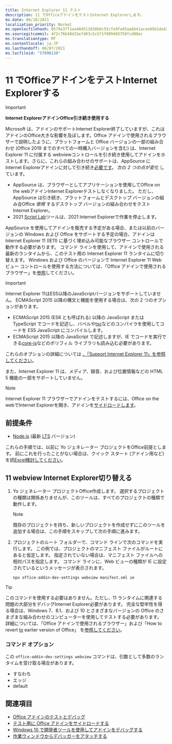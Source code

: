 ```yaml
---
title: Internet Explorer 11 テスト
description: 11 でOfficeアドインをテストInternet Explorerします。
ms.date: 06/18/2021
localization_priority: Normal
ms.openlocfilehash: 8579a37f1ea48d511010b8c55cfe9fad5aa6b41acee85b1da426e25083287655
ms.sourcegitcommit: 4f2c76b48d15e7d03c5c5f1f809493758fcd88ec
ms.translationtype: MT
ms.contentlocale: ja-JP
ms.lasthandoff: 08/07/2021
ms.locfileid: "57090130"
---
```

# <a name="test-your-office-add-in-on-internet-explorer-11"></a>11 でOfficeアドインをテストInternet Explorerする

> [!IMPORTANT]
> **Internet ExplorerアドインOffice引き続き使用する**
>
> Microsoft は、アドインのサポートInternet Explorer終了していますが、これはアドインのOffice大きな影響を及ぼします。Office アドインで使用されるブラウザーで説明したように、プラットフォームと Office バージョンの一部の組み合わせ (Office 2019 までのすべての一時購入バージョンを含む) は、Internet Explorer 11 に付属する webview[](../concepts/browsers-used-by-office-web-add-ins.md)コントロールを引き続き使用してアドインをホストします。さらに、これらの組み合わせのサポートは、AppSource にInternet Explorerアドインに対して引き続き[必要です](/office/dev/store/submit-to-appsource-via-partner-center)。 次の *2 つの点が変化* しています。
>
> - AppSource は、ブラウザーとしてアプリケーションを使用してOffice on the webアドインInternet Explorerテストしなくなりました。 ただし、AppSource は引き続き、プラットフォームとデスクトップ バージョンの組み合Office *使用* するデスクトップ バージョンの組み合わせをテストInternet Explorer。
> - 2021 [Script Lab](../overview/explore-with-script-lab.md)ツールは、2021 Internet Explorerで作業を停止します。

AppSource を使用してアドインを販売する予定がある場合、または以前のバージョンの Windows および Office をサポートする予定の場合、アドインは Internet Explorer 11 (IE11) に基づく埋め込み可能なブラウザー コントロールで動作する必要があります。 コマンド ラインを使用して、アドインで使用される最新のランタイムから、このテスト用の Internet Explorer 11 ランタイムに切り替えます。 Windows および Office のバージョンで Internet Explorer 11 Web ビュー コントロールを使用する方法については、「Office アドインで使用されるブラウザー」を[参照](../concepts/browsers-used-by-office-web-add-ins.md)してください。

> [!IMPORTANT]
> Internet Explorer 11はES5以降のJavaScriptバージョンをサポートしていません。 ECMAScript 2015 以降の構文と機能を使用する場合は、次の 2 つのオプションがあります。
>
> - ECMAScript 2015 (ES6 とも呼ばれる) 以降の JavaScript または TypeScript でコードを記述し、バベルや[tsc](https://www.typescriptlang.org/index.html)などの[](https://babeljs.io/)コンパイラを使用してコードを ES5 JavaScript にコンパイルします。
> - ECMAScript 2015 以降の JavaScript で記述します[](https://en.wikipedia.org/wiki/Polyfill_(programming))が、IE でコードを実行できる[core-js](https://github.com/zloirock/core-js)などのポリフィル ライブラリも読み込む必要があります。
>
> これらのオプションの詳細については [、「Support Internet Explorer 11」を参照してください](../develop/support-ie-11.md)。
>
> また、Internet Explorer 11 は、メディア、録音、および位置情報などの HTML 5 機能の一部をサポートしていません。

> [!NOTE]
> Internet Explorer 11 ブラウザーでアドインをテストするには、Office on the webでInternet Explorerを開き、アドインを[サイドロードします](create-a-network-shared-folder-catalog-for-task-pane-and-content-add-ins.md)。

## <a name="prerequisites"></a>前提条件

- [Node.js](https://nodejs.org/) (最新 [LTS](https://nodejs.org/about/releases) バージョン)

これらの手順では、以前に Yo ジェネレーター プロジェクトをOffice前提とします。 前にこれを行ったことがない場合は、クイック スタート (アドイン用など) を読[Excel検討してください](../quickstarts/excel-quickstart-jquery.md)。

## <a name="switching-to-the-internet-explorer-11-webview"></a>11 webview Internet Explorer切り替える

1. Yo ジェネレーター プロジェクトOffice作成します。 選択するプロジェクトの種類は関係ありませんが、このツールは、すべてのプロジェクトの種類で動作します。

    > [!NOTE]
    > 既存のプロジェクトを持ち、新しいプロジェクトを作成せずにこのツールを追加する場合は、この手順をスキップして次の手順に進みます。 

1. プロジェクトのルート フォルダーで、コマンド ラインで次のコマンドを実行します。 この例では、プロジェクトのマニフェスト ファイルがルートにあると仮定します。 指定されていない場合は、マニフェスト ファイルへの相対パスを指定します。 コマンド ラインに、Web ビューの種類が IE に設定されているというメッセージが表示されます。

    ```command&nbsp;line
    npx office-addin-dev-settings webview manifest.xml ie
    ```

> [!TIP]
> このコマンドを使用する必要はありません。ただし、11 ランタイムに関連する問題の大部分をデバッグInternet Explorer必要があります。 完全な堅牢性を得る場合は、Windows 7、8.1、および 10 とさまざまなバージョンの Office のさまざまな組み合わせのコンピューターを使用してテストする必要があります。 詳細については、「Office アドインで使用されるブラウザー」および「How to revert [to](../concepts/browsers-used-by-office-web-add-ins.md) earlier version of Office」 を[参照してください](https://support.microsoft.com/topic/how-to-revert-to-an-earlier-version-of-office-2bd5c457-a917-d57e-35a1-f709e3dda841)。

### <a name="command-options"></a>コマンド オプション

この `office-addin-dev-settings webview` コマンドは、引数として多数のランタイムを受け取る場合があります。

- すなわち
- エッジ
- default

## <a name="see-also"></a>関連項目

* [Office アドインのテストとデバッグ](test-debug-office-add-ins.md)
* [テスト用に Office アドインをサイドロードする](create-a-network-shared-folder-catalog-for-task-pane-and-content-add-ins.md)
* [Windows 10 で開発者ツールを使用してアドインをデバッグする](debug-add-ins-using-f12-developer-tools-on-windows-10.md)
* [作業ウィンドウからデバッガーをアタッチする](attach-debugger-from-task-pane.md)
